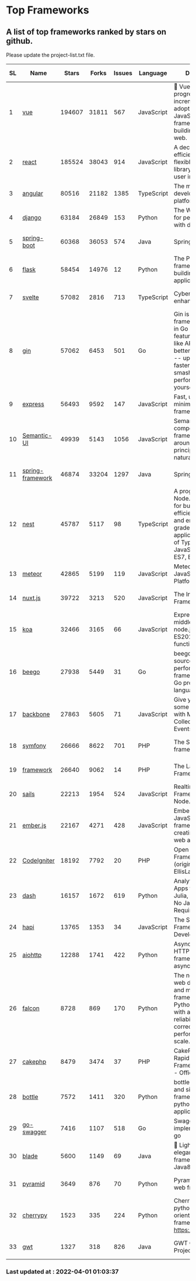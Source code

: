 # Top Frameworks
## A list of top frameworks ranked by stars on github.  
Please update the project-list.txt file.

| SL| Name  | Stars| Forks| Issues | Language | Description | Last Commit |
| --| ------| -----| ---- | ------ | -------- | ----------- | ----------- |
| 1 | [vue](https://github.com/vuejs/vue) | 194607 | 31811 | 567 | JavaScript | 🖖 Vue.js is a progressive, incrementally-adoptable JavaScript framework for building UI on the web. | 2022-02-22 18:38:12 |
| 2 | [react](https://github.com/facebook/react) | 185524 | 38043 | 914 | JavaScript | A declarative, efficient, and flexible JavaScript library for building user interfaces. | 2022-03-31 23:26:12 |
| 3 | [angular](https://github.com/angular/angular) | 80516 | 21182 | 1385 | TypeScript | The modern web developer’s platform | 2022-03-31 19:50:21 |
| 4 | [django](https://github.com/django/django) | 63184 | 26849 | 153 | Python | The Web framework for perfectionists with deadlines. | 2022-03-31 15:06:14 |
| 5 | [spring-boot](https://github.com/spring-projects/spring-boot) | 60368 | 36053 | 574 | Java | Spring Boot | 2022-03-31 10:45:13 |
| 6 | [flask](https://github.com/pallets/flask) | 58454 | 14976 | 12 | Python | The Python micro framework for building web applications. | 2022-03-30 21:39:31 |
| 7 | [svelte](https://github.com/sveltejs/svelte) | 57082 | 2816 | 713 | TypeScript | Cybernetically enhanced web apps | 2022-03-31 20:37:14 |
| 8 | [gin](https://github.com/gin-gonic/gin) | 57062 | 6453 | 501 | Go | Gin is a HTTP web framework written in Go (Golang). It features a Martini-like API with much better performance -- up to 40 times faster. If you need smashing performance, get yourself some Gin. | 2022-03-29 06:03:54 |
| 9 | [express](https://github.com/expressjs/express) | 56493 | 9592 | 147 | JavaScript | Fast, unopinionated, minimalist web framework for node. | 2022-03-21 02:59:20 |
| 10 | [Semantic-UI](https://github.com/Semantic-Org/Semantic-UI) | 49939 | 5143 | 1056 | JavaScript | Semantic is a UI component framework based around useful principles from natural language. | 2018-10-21 20:59:02 |
| 11 | [spring-framework](https://github.com/spring-projects/spring-framework) | 46874 | 33204 | 1297 | Java | Spring Framework | 2022-03-31 08:33:51 |
| 12 | [nest](https://github.com/nestjs/nest) | 45787 | 5117 | 98 | TypeScript | A progressive Node.js framework for building efficient, scalable, and enterprise-grade server-side applications on top of TypeScript & JavaScript (ES6, ES7, ES8) 🚀 | 2022-03-31 18:41:07 |
| 13 | [meteor](https://github.com/meteor/meteor) | 42865 | 5199 | 119 | JavaScript | Meteor, the JavaScript App Platform | 2022-03-31 17:01:57 |
| 14 | [nuxt.js](https://github.com/nuxt/nuxt.js) | 39722 | 3213 | 520 | JavaScript | The Intuitive Vue(2) Framework | 2021-12-17 13:20:07 |
| 15 | [koa](https://github.com/koajs/koa) | 32466 | 3165 | 66 | JavaScript | Expressive middleware for node.js using ES2017 async functions | 2022-03-30 14:07:36 |
| 16 | [beego](https://github.com/beego/beego) | 27938 | 5449 | 31 | Go | beego is an open-source, high-performance web framework for the Go programming language. | 2022-03-31 14:40:58 |
| 17 | [backbone](https://github.com/jashkenas/backbone) | 27863 | 5605 | 71 | JavaScript | Give your JS App some Backbone with Models, Views, Collections, and Events | 2022-02-26 00:31:21 |
| 18 | [symfony](https://github.com/symfony/symfony) | 26666 | 8622 | 701 | PHP | The Symfony PHP framework | 2022-03-31 17:26:00 |
| 19 | [framework](https://github.com/laravel/framework) | 26640 | 9062 | 14 | PHP | The Laravel Framework. | 2022-03-31 13:57:47 |
| 20 | [sails](https://github.com/balderdashy/sails) | 22213 | 1954 | 524 | JavaScript | Realtime MVC Framework for Node.js | 2022-03-19 01:23:36 |
| 21 | [ember.js](https://github.com/emberjs/ember.js) | 22167 | 4271 | 428 | JavaScript | Ember.js - A JavaScript framework for creating ambitious web applications | 2022-03-29 19:36:27 |
| 22 | [CodeIgniter](https://github.com/bcit-ci/CodeIgniter) | 18192 | 7792 | 20 | PHP | Open Source PHP Framework (originally from EllisLab) | 2022-03-03 13:29:55 |
| 23 | [dash](https://github.com/plotly/dash) | 16157 | 1672 | 619 | Python | Analytical Web Apps for Python, R, Julia, and Jupyter. No JavaScript Required. | 2022-03-31 21:54:06 |
| 24 | [hapi](https://github.com/hapijs/hapi) | 13765 | 1353 | 34 | JavaScript | The Simple, Secure Framework Developers Trust | 2022-03-02 14:32:29 |
| 25 | [aiohttp](https://github.com/aio-libs/aiohttp) | 12288 | 1741 | 422 | Python | Asynchronous HTTP client/server framework for asyncio and Python | 2022-03-31 10:30:51 |
| 26 | [falcon](https://github.com/falconry/falcon) | 8728 | 869 | 170 | Python | The no-nonsense web data plane API and microservices framework for Python developers, with a focus on reliability, correctness, and performance at scale. | 2022-03-31 05:40:41 |
| 27 | [cakephp](https://github.com/cakephp/cakephp) | 8479 | 3474 | 37 | PHP | CakePHP: The Rapid Development Framework for PHP - Official Repository | 2022-03-31 05:29:38 |
| 28 | [bottle](https://github.com/bottlepy/bottle) | 7572 | 1411 | 320 | Python | bottle.py is a fast and simple micro-framework for python web-applications. | 2022-03-01 21:05:57 |
| 29 | [go-swagger](https://github.com/go-swagger/go-swagger) | 7416 | 1107 | 518 | Go | Swagger 2.0 implementation for go | 2022-03-30 21:17:16 |
| 30 | [blade](https://github.com/lets-blade/blade) | 5600 | 1149 | 69 | Java | :rocket: Lightning fast and elegant mvc framework for Java8 | 2020-03-22 13:39:23 |
| 31 | [pyramid](https://github.com/Pylons/pyramid) | 3649 | 876 | 70 | Python | Pyramid - A Python web framework | 2022-03-13 22:49:13 |
| 32 | [cherrypy](https://github.com/cherrypy/cherrypy) | 1523 | 335 | 224 | Python | CherryPy is a pythonic, object-oriented HTTP framework.      https://cherrypy.dev | 2022-03-13 22:31:07 |
| 33 | [gwt](https://github.com/gwtproject/gwt) | 1327 | 318 | 826 | Java | GWT Open Source Project | 2022-02-10 23:35:12 |

### Last updated at : 2022-04-01 01:03:37
